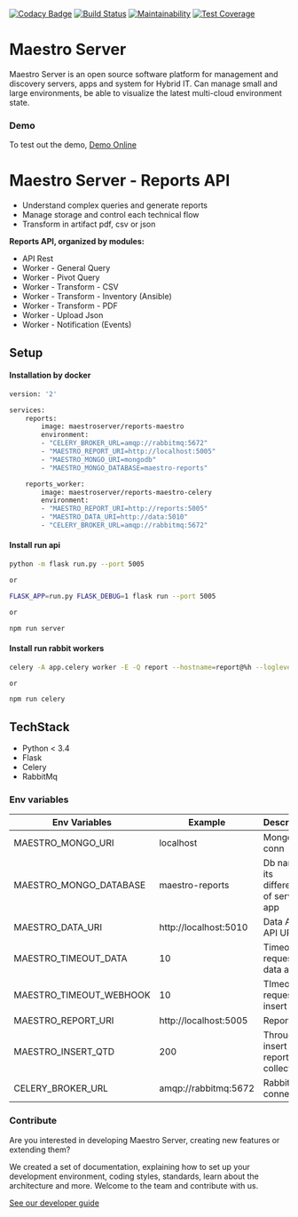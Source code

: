 [![Codacy Badge](https://api.codacy.com/project/badge/Grade/d5272664aa1f46e08d99aa13c695e663)](https://www.codacy.com/app/maestro/report-app?utm_source=github.com&amp;utm_medium=referral&amp;utm_content=maestro-server/report-app&amp;utm_campaign=Badge_Grade)
[![Build Status](https://travis-ci.org/maestro-server/report-app.svg?branch=master)](https://travis-ci.org/maestro-server/report-app)
[![Maintainability](https://api.codeclimate.com/v1/badges/d30df800647b4c898f42/maintainability)](https://codeclimate.com/github/maestro-server/report-app/maintainability)
[![Test Coverage](https://api.codeclimate.com/v1/badges/d30df800647b4c898f42/test_coverage)](https://codeclimate.com/github/maestro-server/report-app/test_coverage)

# Maestro Server #

Maestro Server is an open source software platform for management and discovery servers, apps and system for Hybrid IT. Can manage small and large environments, be able to visualize the latest multi-cloud environment state.

### Demo ###
To test out the demo, [Demo Online](http://demo.maestroserver.io "Demo Online")

# Maestro Server - Reports API #

* Understand complex queries and generate reports
* Manage storage and control each technical flow
* Transform in artifact pdf, csv or json

**Reports API, organized by modules:**

* API Rest
* Worker - General Query
* Worker - Pivot Query
* Worker - Transform - CSV
* Worker - Transform - Inventory (Ansible)
* Worker - Transform - PDF
* Worker - Upload Json
* Worker - Notification (Events)

## Setup ##

#### Installation by docker ####

```bash
version: '2'

services:
    reports:
        image: maestroserver/reports-maestro
        environment:
        - "CELERY_BROKER_URL=amqp://rabbitmq:5672"
        - "MAESTRO_REPORT_URI=http://localhost:5005"
        - "MAESTRO_MONGO_URI=mongodb"
        - "MAESTRO_MONGO_DATABASE=maestro-reports"

    reports_worker:
        image: maestroserver/reports-maestro-celery
        environment:
        - "MAESTRO_REPORT_URI=http://reports:5005"
        - "MAESTRO_DATA_URI=http://data:5010"
        - "CELERY_BROKER_URL=amqp://rabbitmq:5672"
```

#### Install run api ####

```bash
python -m flask run.py --port 5005

or

FLASK_APP=run.py FLASK_DEBUG=1 flask run --port 5005

or

npm run server
```

#### Install run rabbit workers ####

```bash
celery -A app.celery worker -E -Q report --hostname=report@%h --loglevel=info

or

npm run celery
```

## TechStack ##
* Python < 3.4
* Flask
* Celery
* RabbitMq

### Env variables ###

| Env Variables          | Example               | Description                             |
|------------------------|-----------------------|-----------------------------------------|
| MAESTRO_MONGO_URI      | localhost             | Mongo Url conn                          |
| MAESTRO_MONGO_DATABASE | maestro-reports       | Db name, its differente of servers-app  |
| MAESTRO_DATA_URI       | http://localhost:5010 | Data APP - API URL                      |
| MAESTRO_TIMEOUT_DATA   | 10                    | Timeout for request data api            |
| MAESTRO_TIMEOUT_WEBHOOK| 10                    | TImeout for request insert api          | 
| MAESTRO_REPORT_URI     | http://localhost:5005 | Report api                              |
| MAESTRO_INSERT_QTD     | 200                   | Throughput insert in reports collection |
| CELERY_BROKER_URL      | amqp://rabbitmq:5672  | RabbitMQ connection                     |

### Contribute ###

Are you interested in developing Maestro Server, creating new features or extending them?

We created a set of documentation, explaining how to set up your development environment, coding styles, standards, learn about the architecture and more. Welcome to the team and contribute with us.

[See our developer guide](http://docs.maestroserver.io/en/latest/contrib.html)
